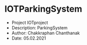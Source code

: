 # IOTParkingSystem
 * Project IOTproject
 * Description: ParkingSystem
 * Author: Chakkraphan Chanthanak
 * Date: 05.02.2021

